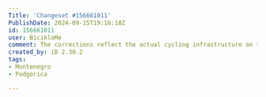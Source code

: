 ```yaml
---
Title: 'Changeset #156661011'
PublishDate: 2024-09-15T19:16:18Z
id: 156661011
user: BicikloMe
comment: The corrections reflect the actual cycling infrastructure on the ground, focusing on modifying incorrect tags and removing infrastructure that no longer exists or was incorrectly marked. This is the first set of changes.
created_by: iD 2.30.2
tags:
- Montenegro
- Podgorica

---
```

